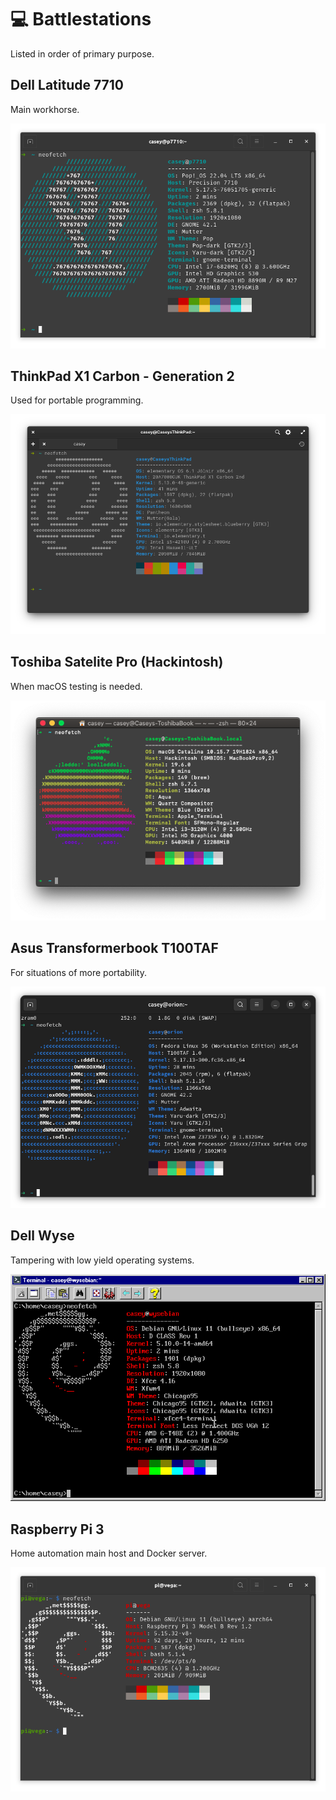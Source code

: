 # 💻 Battlestations

Listed in order of primary purpose.

## Dell Latitude 7710

Main workhorse.

![Dell 7710 Specs via Neofetch](img/neofetch-7710.png)


## ThinkPad X1 Carbon - Generation 2

Used for portable programming.

![ThinkPad specs via Neofetch](img/neofetch-thinkpadx1c2.png)

## Toshiba Satelite Pro (Hackintosh)

When macOS testing is needed.

![Satelite Pro Hackintosh via Neofetch](/img/neofetch-hackintosh.png)

## Asus Transformerbook T100TAF

For situations of more portability.

![TAF specs via Neofetch](/img/neofetch-ataf100.png)

## Dell Wyse

Tampering with low yield operating systems.

![Wyse via Neofetch](/img/neofetch-wyse.png)

## Raspberry Pi 3

Home automation main host and Docker server.

![Raspberry Pi 3 via Neofetch](/img/neofetch-rpi3.png)
